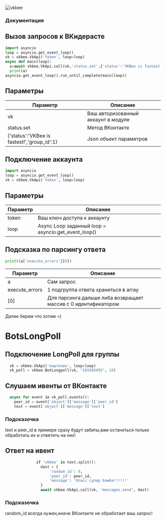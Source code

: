 ![vkbee](https://github.com/asyncvk/vkbee/blob/master/vkbee/bgtio.png?raw=true)
### Документация
## Вызов запросов к ВКидерасте
```python
import asyncio
loop = asyncio.get_event_loop()
vk = vkbee.VkApi('token', loop=loop)
async def main(loop):
  a=await vkbee.VkApi.call(vk,'status.set',{'status':'VKBee is fastest!','group_id':1})
  print(a)
asyncio.get_event_loop().run_until_complete(main(loop))
```
## Параметры

| Параметр | Описание |
| -------- | ---------|
| vk | Ваш авторизованный аккаунт в модуле      |
| status.set | Метод ВКонтакте      |
| {'status':'VKBee is fastest!','group_id':1} | Json объект параметров      |

## Подключение аккаунта

```python
import asyncio
loop = asyncio.get_event_loop()
vk = vkbee.VkApi('token', loop=loop)
```
## Параметры

| Параметр | Описание |
| -------- | ---------|
| token | Ваш ключ доступа к аккаунту      |
| loop | Async Loop заданный  loop = asyncio.get_event_loop()     |

## Подсказка по парсингу ответа

```python
print((a['execute_errors'][0])
```

| Параметр | Описание |
| -------- | ---------|
| a | Сам запрос      |
| execute_errors | 1 подгруппа ответа храниться в array     |
| [0] | Для   парсинга дальше либа возвращает массив с 0 идентификатором    |

Далее берем что хотим =)

# BotsLongPoll
## Подключение LongPoll для группы

```python
  vk = vkbee.VkApi('ваштокен', loop=loop)
  vk_poll = vkbee.BotLongpoll(vk, "191502455", 10)
```

## Слушаем ивенты от ВКонтакте

```python
  async for event in vk_poll.events():
    peer_id = event['object']['message']['peer_id']
    text = event['object']['message']['text']
```

### Подсказочка
   text и peer_id в примере сразу будут забиты,вам останеться только обработать их и ответить на них!

## Ответ на ивент

```python
              if 'vkbee' in text.split():
                dast = {
                    'random_id': 0,
                    'peer_id': peer_id,
                    'message': 'Класс супер бомба!!!!!!'
                }
                await vkbee.VkApi.call(vk, 'messages.send', dast)
```

### Подсказочка 
   random_id всегда нужен,иначе ВКонтакте не обработает ваш запрос!

